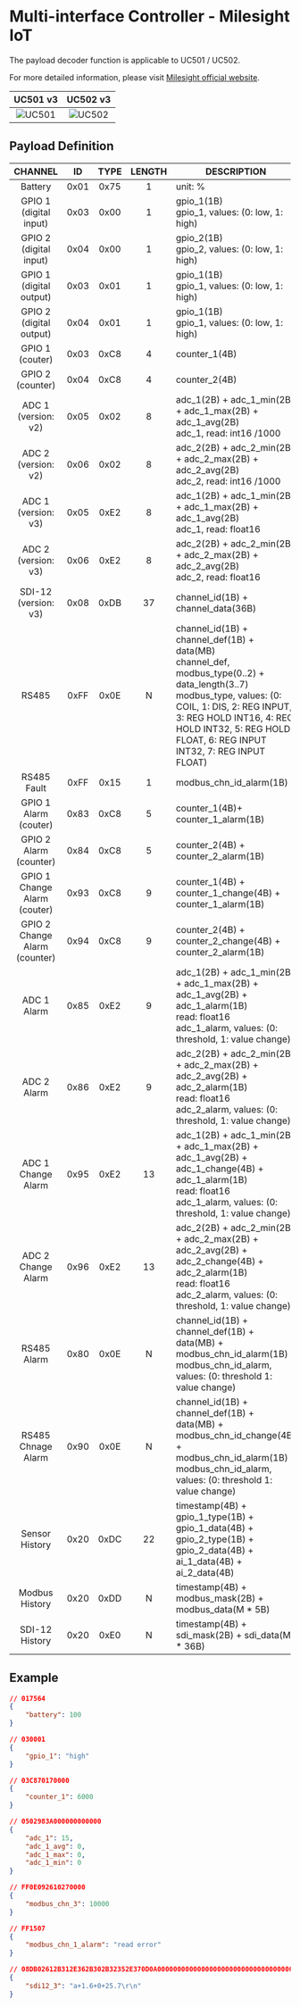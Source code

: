 # Multi-interface Controller - Milesight IoT

The payload decoder function is applicable to UC501 / UC502.

For more detailed information, please visit [Milesight official website](https://www.milesight-iot.com).

|        UC501 v3        |        UC502 v3        |
| :--------------------: | :--------------------: |
| ![UC501](UC501_v3.png) | ![UC502](UC502_v3.png) |

## Payload Definition

|              CHANNEL               |  ID  | TYPE | LENGTH | DESCRIPTION                                                                                                                                                                                                                                                  |
| :--------------------------------: | :--: | :--: | :----: | ------------------------------------------------------------------------------------------------------------------------------------------------------------------------------------------------------------------------------------------------------------ |
|              Battery               | 0x01 | 0x75 |   1    | unit: %                                                                                                                                                                                                                                                      |
|     GPIO 1<br/>(digital input)     | 0x03 | 0x00 |   1    | gpio_1(1B)<br/>gpio_1, values: (0: low, 1: high)                                                                                                                                                                                                             |
|     GPIO 2<br/>(digital input)     | 0x04 | 0x00 |   1    | gpio_2(1B)<br/>gpio_2, values: (0: low, 1: high)                                                                                                                                                                                                             |
|    GPIO 1<br/>(digital output)     | 0x03 | 0x01 |   1    | gpio_1(1B)<br/>gpio_1, values: (0: low, 1: high)                                                                                                                                                                                                             |
|    GPIO 2<br/>(digital output)     | 0x04 | 0x01 |   1    | gpio_1(1B)<br/>gpio_1, values: (0: low, 1: high)                                                                                                                                                                                                             |
|        GPIO 1<br/>(couter)         | 0x03 | 0xC8 |   4    | counter_1(4B)                                                                                                                                                                                                                                                |
|        GPIO 2<br/>(counter)        | 0x04 | 0xC8 |   4    | counter_2(4B)                                                                                                                                                                                                                                                |
|      ADC 1<br/>(version: v2)       | 0x05 | 0x02 |   8    | adc_1(2B) + adc_1_min(2B) + adc_1_max(2B) + adc_1_avg(2B)<br/>adc_1, read: int16 /1000                                                                                                                                                                       |
|      ADC 2<br/>(version: v2)       | 0x06 | 0x02 |   8    | adc_2(2B) + adc_2_min(2B) + adc_2_max(2B) + adc_2_avg(2B)<br/>adc_2, read: int16 /1000                                                                                                                                                                       |
|      ADC 1<br/>(version: v3)       | 0x05 | 0xE2 |   8    | adc_1(2B) + adc_1_min(2B) + adc_1_max(2B) + adc_1_avg(2B)<br/>adc_1, read: float16                                                                                                                                                                                 |
|      ADC 2<br/>(version: v3)       | 0x06 | 0xE2 |   8    | adc_2(2B) + adc_2_min(2B) + adc_2_max(2B) + adc_2_avg(2B)<br/>adc_2, read: float16                                                                                                                                                                           |
|      SDI-12<br/>(version: v3)      | 0x08 | 0xDB |   37   | channel_id(1B) + channel_data(36B)                                                                                                                                                                                                                           |
|               RS485                | 0xFF | 0x0E |   N    | channel_id(1B) + channel_def(1B) + data(MB)<br/>channel_def, modbus_type(0..2) + data_length(3..7)<br/>modbus_type, values: (0: COIL, 1: DIS, 2: REG INPUT, 3: REG HOLD INT16, 4: REG HOLD INT32, 5: REG HOLD FLOAT, 6: REG INPUT INT32, 7: REG INPUT FLOAT) |
|            RS485 Fault             | 0xFF | 0x15 |   1    | modbus_chn_id_alarm(1B)                                                                                                                                                                                                                                      |
|     GPIO 1 Alarm<br/>(couter)      | 0x83 | 0xC8 |   5    | counter_1(4B)+ counter_1_alarm(1B)                                                                                                                                                                                                                           |
|    GPIO 2 Alarm <br/>(counter)     | 0x84 | 0xC8 |   5    | counter_2(4B) + counter_2_alarm(1B)                                                                                                                                                                                                                          |
|  GPIO 1 Change Alarm<br/>(couter)  | 0x93 | 0xC8 |   9    | counter_1(4B) + counter_1_change(4B) + counter_1_alarm(1B)                                                                                                                                                                                                   |
| GPIO 2 Change Alarm <br/>(counter) | 0x94 | 0xC8 |   9    | counter_2(4B) + counter_2_change(4B) + counter_2_alarm(1B)                                                                                                                                                                                                   |
|            ADC 1 Alarm             | 0x85 | 0xE2 |   9    | adc_1(2B) + adc_1_min(2B) + adc_1_max(2B) + adc_1_avg(2B) + adc_1_alarm(1B)<br/>read: float16<br/>adc_1_alarm, values: (0: threshold, 1: value change)                                                                                                       |
|            ADC 2 Alarm             | 0x86 | 0xE2 |   9    | adc_2(2B) + adc_2_min(2B) + adc_2_max(2B) + adc_2_avg(2B) + adc_2_alarm(1B)<br/>read: float16<br/>adc_2_alarm, values: (0: threshold, 1: value change)                                                                                                       |
|         ADC 1 Change Alarm         | 0x95 | 0xE2 |   13   | adc_1(2B) + adc_1_min(2B) + adc_1_max(2B) + adc_1_avg(2B) + adc_1_change(4B) + adc_1_alarm(1B)<br/>read: float16<br/>adc_1_alarm, values: (0: threshold, 1: value change)                                                                                    |
|         ADC 2 Change Alarm         | 0x96 | 0xE2 |   13   | adc_2(2B) + adc_2_min(2B) + adc_2_max(2B) + adc_2_avg(2B) + adc_2_change(4B) + adc_2_alarm(1B)<br/>read: float16<br/>adc_2_alarm, values: (0: threshold, 1: value change)                                                                                    |
|            RS485 Alarm             | 0x80 | 0x0E |   N    | channel_id(1B) + channel_def(1B) + data(MB) + modbus_chn_id_alarm(1B)<br/>modbus_chn_id_alarm, values: (0: threshold 1: value change)                                                                                                                        |
|         RS485 Chnage Alarm         | 0x90 | 0x0E |   N    | channel_id(1B) + channel_def(1B) + data(MB) + modbus_chn_id_change(4B) + modbus_chn_id_alarm(1B)<br/>modbus_chn_id_alarm, values: (0: threshold 1: value change)                                                                                             |
|           Sensor History           | 0x20 | 0xDC |   22   | timestamp(4B) + gpio_1_type(1B) + gpio_1_data(4B) + gpio_2_type(1B) + gpio_2_data(4B) + ai_1_data(4B) + ai_2_data(4B)                                                                                                                                        |
|           Modbus History           | 0x20 | 0xDD |   N    | timestamp(4B) + modbus_mask(2B) + modbus_data(M \* 5B)                                                                                                                                                                                                       |
|           SDI-12 History           | 0x20 | 0xE0 |   N    | timestamp(4B) + sdi_mask(2B) + sdi_data(M \* 36B)                                                                                                                                                                                                            |

## Example

```json
// 017564
{
    "battery": 100
}

// 030001
{
    "gpio_1": "high"
}

// 03C870170000
{
    "counter_1": 6000
}

// 0502983A000000000000
{
    "adc_1": 15,
    "adc_1_avg": 0,
    "adc_1_max": 0,
    "adc_1_min": 0
}

// FF0E092610270000
{
    "modbus_chn_3": 10000
}

// FF1507
{
    "modbus_chn_1_alarm": "read error"
}

// 08DB02612B312E362B302B32352E370D0A00000000000000000000000000000000000000000000
{
    "sdi12_3": "a+1.6+0+25.7\r\n"
}
```
